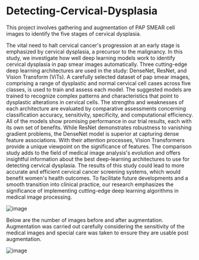 # Detecting-Cervical-Dysplasia
This project involves gathering and augmentation of PAP SMEAR cell images to identify the five stages of cervical dysplasia.

The vital need to halt cervical cancer's progression at an early stage is emphasized by cervical dysplasia, a precursor to the malignancy. In this study, we investigate how well deep learning models work to identify cervical dysplasia in pap smear images automatically. Three cutting-edge deep learning architectures are used in the study: DenseNet, ResNet, and Vision Transform (ViTs). A carefully selected dataset of pap smear images, comprising a range of dysplastic and normal cervical cell cases across five classes, is used to train and assess each model. The suggested models are trained to recognize complex patterns and characteristics that point to dysplastic alterations in cervical cells. The strengths and weaknesses of each architecture are evaluated by comparative assessments concerning classification accuracy, sensitivity, specificity, and computational efficiency. All of the models show promising performance in our trial results, each with its own set of benefits. While ResNet demonstrates robustness to vanishing gradient problems, the DenseNet model is superior at capturing dense feature associations. With their attention processes, Vision Transformers provide a unique viewpoint on the significance of features. The comparison study adds to the field of medical image analysis's evolution and offers insightful information about the best deep-learning architectures to use for detecting cervical dysplasia. The results of this study could lead to more accurate and efficient cervical cancer screening systems, which would benefit women's health outcomes. To facilitate future developments and a smooth transition into clinical practice, our research emphasizes the significance of implementing cutting-edge deep learning algorithms in medical image processing.

![image](https://github.com/snehasaran09/Detecting-Cervical-Dysplasia/assets/73630726/d8e32c03-fed2-4994-8567-5827709a0bc6)

Below are the number of images before and after augmentation. Augmentation was carried out carefully considering the sensitivity of the medical images and special care was taken to ensure they are usable post augmentation. 

![image](https://github.com/snehasaran09/Detecting-Cervical-Dysplasia/assets/73630726/25f3ec1a-f88b-42d6-a9b2-cfb12f3c2329)


